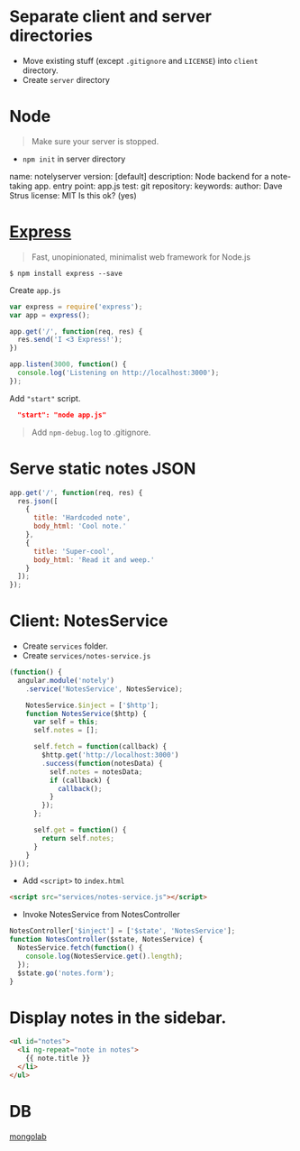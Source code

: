 # Separate client and server directories

* Move existing stuff (except `.gitignore` and `LICENSE`) into `client` directory.
* Create `server` directory

# Node

> Make sure your server is stopped.

* `npm init` in server directory

name: notelyserver
version: [default]
description: Node backend for a note-taking app.
entry point: app.js
test:
git repository:
keywords:
author: Dave Strus
license: MIT
Is this ok? (yes)

# [Express](http://expressjs.com/)

> Fast, unopinionated, minimalist web framework for Node.js

`$ npm install express --save`

Create `app.js`

```js
var express = require('express');
var app = express();

app.get('/', function(req, res) {
  res.send('I <3 Express!');
})

app.listen(3000, function() {
  console.log('Listening on http://localhost:3000');
});
```

Add `"start"` script.
```json
  "start": "node app.js"
```

> Add `npm-debug.log` to .gitignore.

# Serve static notes JSON

```js
app.get('/', function(req, res) {
  res.json([
    {
      title: 'Hardcoded note',
      body_html: 'Cool note.'
    },
    {
      title: 'Super-cool',
      body_html: 'Read it and weep.'
    }
  ]);
});
```

# Client: NotesService

* Create `services` folder.
* Create `services/notes-service.js`

```js
(function() {
  angular.module('notely')
    .service('NotesService', NotesService);

    NotesService.$inject = ['$http'];
    function NotesService($http) {
      var self = this;
      self.notes = [];

      self.fetch = function(callback) {
        $http.get('http://localhost:3000')
        .success(function(notesData) {
          self.notes = notesData;
          if (callback) {
            callback();
          }
        });
      };

      self.get = function() {
        return self.notes;
      }
    }
})();
```

* Add `<script>` to `index.html`

```html
<script src="services/notes-service.js"></script>
```

* Invoke NotesService from NotesController

```js
NotesController['$inject'] = ['$state', 'NotesService'];
function NotesController($state, NotesService) {
  NotesService.fetch(function() {
    console.log(NotesService.get().length);
  });
  $state.go('notes.form');
}
```

# Display notes in the sidebar.

```html
<ul id="notes">
  <li ng-repeat="note in notes">
    {{ note.title }}
  </li>
</ul>
```

# DB

[mongolab](https://mongolab.com/)
